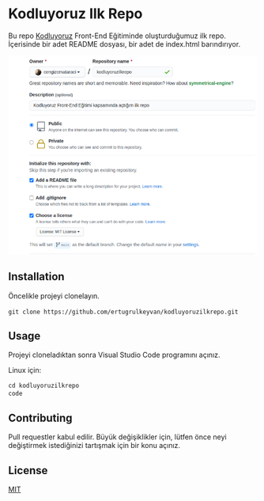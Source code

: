 # **Kodluyoruz Ilk Repo**
Bu repo [Kodluyoruz](https://kodluyoruz.org) Front-End Eğitiminde oluşturduğumuz ilk repo. İçerisinde bir adet README dosyası, bir adet de index.html barındırıyor.

![Kodluyoruz'dan Proje Görseli](https://github.com/Kodluyoruz/taskforce/raw/main/git/odev1/figures/github.png)
 
 ## **Installation**

 Öncelikle projeyi clonelayın.

 `
 git clone https://github.com/ertugrulkeyvan/kodluyoruzilkrepo.git 
 `

 ## **Usage**
 
 Projeyi cloneladıktan sonra Visual Studio Code programını açınız. 

 Linux için:

 ```
 cd kodluyoruzilkrepo
 code
 ```
 
 ## **Contributing**
 
 Pull requestler kabul edilir. Büyük değişiklikler için, lütfen önce neyi değiştirmek istediğinizi tartışmak için bir konu açınız.

 ## **License**
 
 [MIT](https://choosealicense.com/licenses/mit/)
 